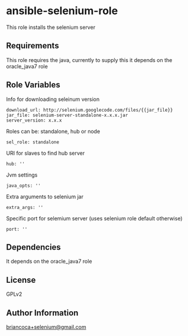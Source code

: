 ansible-selenium-role
=====================

This role installs the selenium server

Requirements
------------

This role requires the java, currently to supply this it depends on the oracle_java7 role

Role Variables
--------------

Info for downloading seleinum version

    download_url: http://selenium.googlecode.com/files/{{jar_file}}
    jar_file: selenium-server-standalone-x.x.x.jar
    server_version: x.x.x

Roles can be: standalone, hub or node

    sel_role: standalone

URI for slaves to find hub server

    hub: ''

Jvm settings

    java_opts: ''

Extra arguments to selenium jar

    extra_args: ''

Specific port for selemium server (uses selenium role default otherwise)

    port: ''



Dependencies
------------

It depends on the oracle_java7 role

License
-------

GPLv2

Author Information
------------------

briancoca+selenium@gmail.com
